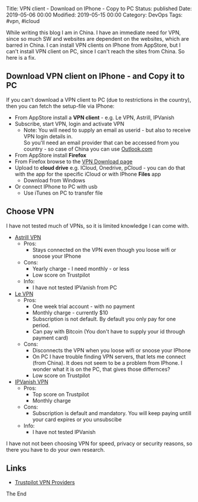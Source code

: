 Title: VPN client - Download on IPhone - Copy to PC
Status: published
Date: 2019-05-06 00:00
Modified: 2019-05-15 00:00
Category: DevOps
Tags: #vpn, #icloud

While writing this blog I am in China. I have an immediate need for VPN, since so much SW and websites are dependent on the websites, which are barred in China.
I can install VPN clients on IPhone from AppStore, but I can't install VPN client on PC, since I can't reach the sites from China. So here is a fix.

## Download VPN client on IPhone - and Copy it to PC

If you can't download a VPN client to PC (due to restrictions in the country), then you can fetch the setup-file via IPhone:

* From AppStore install a **VPN client** - e.g. Le VPN, Astrill, IPVanish
* Subscribe, start VPN, login and activate VPN
    * Note: You will need to supply an email as userid - but also to receive VPN login details in.  
    So you'll need an email provider that can be accessed from you country - so case of China you can use [Outlook.com](https://outlook.live.com/owa/)
* From AppStore install **Firefox**
* From Firefox browse to the [VPN Download page](https://www.le-vpn.com/vpn-windows/)
* Upload to **cloud drive** e.g. ICloud, Onedrive, pCloud - you can do that with the app for the specific iCloud or with IPhone **Files** app
    * Download from Windows
* Or connect IPhone to PC with usb
    * Use iTunes on PC to transfer file

## Choose VPN

I have not tested much of VPNs, so it is limited knowledge I can come with. 

* [Astrill VPN](https://www.astrill.com/)
    * Pros:
        * Stays connected on the VPN even though you loose wifi or snoose your IPhone
    * Cons:
        * Yearly charge - I need monthly - or less
        * Low score on Trustpilot
    * Info:
        * I have not tested IPVanish from PC
* [Le VPN](https://www.le-vpn.com/)
    * Pros:
        * One week trial account - with no payment
        * Monthly charge - currently $10
        * Subscription is not default. By default you only pay for one period.
        * Can pay with Bitcoin (You don't have to supply your id through payment card)
    * Cons:
        * Disconnects the VPN when you loose wifi or snoose your IPhone
        * On PC I have trouble finding VPN servers, that lets me connect (from China). It does not seem to be a problem from IPhone. I wonder what it is on the PC, that gives those differnces?
        * Low score on Trustpilot
* [IPVanish VPN](https://www.ipvanish.com)
    * Pros:
        * Top score on Trustpilot
        * Monthly charge
    * Cons:
        * Subscription is default and mandatory. You will keep paying untill your card expires or you unsubscibe
    * Info:
        * I have not tested IPVanish

I have not not been choosing VPN for speed, privacy or security reasons, so there you have to do your own research.  

## Links

* [Trustpilot VPN Providers](https://www.trustpilot.com/categories/vpn_providers)

The End
